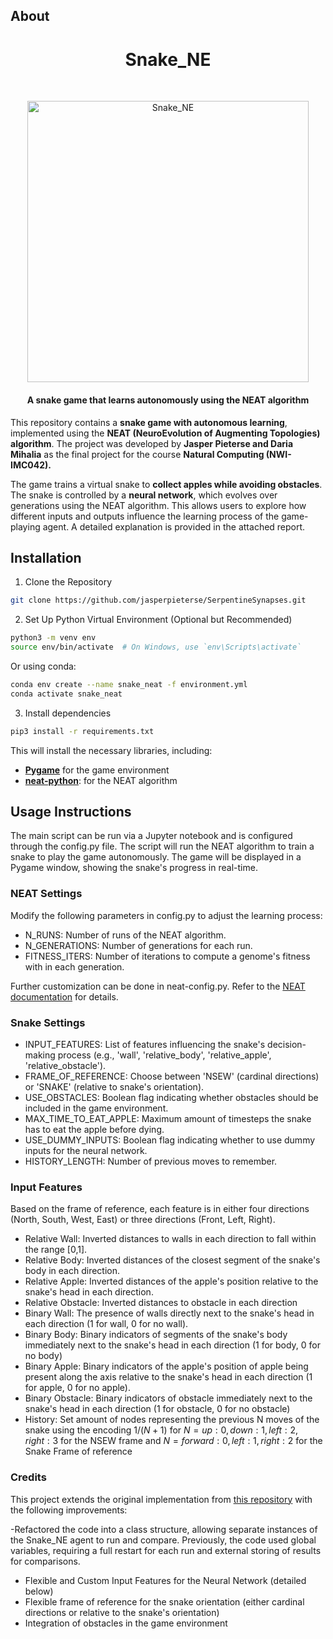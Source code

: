 ## About

<h1 align="center">Snake_NE</h1><br>
<p align="center">
  <img alt="Snake_NE" title="Snake_NE" src="https://github.com/jasperpieterse/SNAKE_NE/blob/82b9fea2ae5cf569763c973549716951d57bab29/SnakeGIF.gif?raw=true" width="450"><br>
</p>

<h4 align="center"> A snake game that learns autonomously using the NEAT algorithm</h4>

This repository contains a **snake game with autonomous learning**, implemented using the **NEAT (NeuroEvolution of Augmenting Topologies) algorithm**. The project was developed by **Jasper Pieterse and Daria Mihalia** as the final project for the course **Natural Computing (NWI-IMC042).**  

The game trains a virtual snake to **collect apples while avoiding obstacles**. The snake is controlled by a **neural network**, which evolves over generations using the NEAT algorithm. This allows users to explore how different inputs and outputs influence the learning process of the game-playing agent. A detailed explanation is provided in the attached report.  

## Installation 

1. Clone the Repository
  ```bash
  git clone https://github.com/jasperpieterse/SerpentineSynapses.git
  ```
2. Set Up Python Virtual Environment (Optional but Recommended)
  ```bash
  python3 -m venv env
  source env/bin/activate  # On Windows, use `env\Scripts\activate`
  ```
  Or using conda:
  ```bash
  conda env create --name snake_neat -f environment.yml
  conda activate snake_neat
  ```

3. Install dependencies
  ```bash
  pip3 install -r requirements.txt
  ```
This will install the necessary libraries, including:

* **[Pygame](https://github.com/pygame/)** for the game environment
* **[neat-python](https://github.com/CodeReclaimers/neat-python)**: for the NEAT algorithm

## Usage Instructions

The main script can be run via a Jupyter notebook and is configured through the config.py file. The script will run the NEAT algorithm to train a snake to play the game autonomously. The game will be displayed in a Pygame window, showing the snake's progress in real-time.

### NEAT Settings

Modify the following parameters in config.py to adjust the learning process:

- N_RUNS: Number of runs of the NEAT algorithm.
- N_GENERATIONS: Number of generations for each run.
- FITNESS_ITERS: Number of iterations to compute a genome's fitness with in each generation.

Further customization can be done in neat-config.py. Refer to the [NEAT documentation](https://neat-python.readthedocs.io/en/latest/config_file.html) for details.

### Snake Settings

- INPUT_FEATURES: List of features influencing the snake's decision-making process (e.g., 'wall', 'relative_body', 'relative_apple', 'relative_obstacle').
- FRAME_OF_REFERENCE: Choose between 'NSEW' (cardinal directions) or 'SNAKE' (relative to snake's orientation).
- USE_OBSTACLES: Boolean flag indicating whether obstacles should be included in the game environment.
- MAX_TIME_TO_EAT_APPLE: Maximum amount of timesteps the snake has to eat the apple before dying.
- USE_DUMMY_INPUTS: Boolean flag indicating whether to use dummy inputs for the neural network.
- HISTORY_LENGTH: Number of previous moves to remember.

### Input Features

Based on the frame of reference, each feature is in either four directions (North, South, West, East) or three directions (Front, Left, Right).

- Relative Wall: Inverted distances to walls in each direction to fall within the range [0,1].
- Relative Body: Inverted distances of the closest segment of the snake's body in each direction.
- Relative Apple: Inverted distances of the apple's position relative to the snake's head in each direction.
- Relative Obstacle: Inverted distances to obstacle in each direction
- Binary Wall: The presence of walls directly next to the snake's head in each direction (1 for wall, 0 for no wall).
- Binary Body: Binary indicators of segments of the snake's body immediately next to the snake's head in each direction (1 for body, 0 for no body)
- Binary Apple: Binary indicators of the apple's position of apple being present along the axis relative to the snake's head in each direction (1 for apple, 0 for no apple).
- Binary Obstacle: Binary indicators of obstacle immediately next to the snake's head in each direction (1 for obstacle, 0 for no obstacle)
- History: Set amount of nodes representing the previous N moves of the snake using the encoding $1/(N+1)$ for $N = {up:0, down:1, left:2, right:3}$ for the NSEW frame and $N = {forward:0, left:1, right:2}$ for the Snake Frame of reference

### Credits

This project extends the original implementation from [this repository](https://github.com/danielchang2002/5038W_Final) with the following improvements:

-Refactored the code into a class structure, allowing separate instances of the Snake_NE agent to run and compare. Previously, the code used global variables, requiring a full restart for each run and external storing of results for comparisons.
- Flexible and Custom Input Features for the Neural Network (detailed below)
- Flexible frame of reference for the snake orientation (either cardinal directions or relative to the snake's orientation)
- Integration of obstacles in the game environment